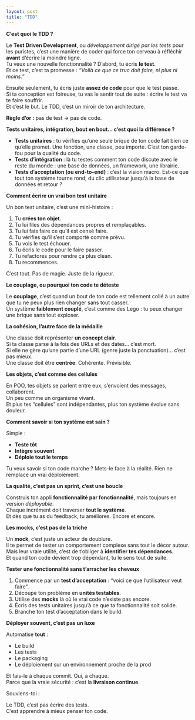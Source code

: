 ```yaml
---
layout: post
title: "TDD"
---
```


**C’est quoi le TDD ?**

Le **Test Driven Development**, ou _développement dirigé par les tests_ pour les puristes, c’est une manière de coder qui force ton cerveau à réfléchir **avant** d’écrire la moindre ligne.  
Tu veux une nouvelle fonctionnalité ? D’abord, tu écris **le test**.  
Et ce test, c’est ta promesse : _“Voilà ce que ce truc doit faire, ni plus ni moins.”_

Ensuite seulement, tu écris juste **assez de code** pour que le test passe.  
Si ta conception est foireuse, tu vas le sentir tout de suite : écrire le test va te faire souffrir.  
Et c’est le but. Le TDD, c’est un miroir de ton architecture.

**Règle d’or :** pas de test → pas de code.

**Tests unitaires, intégration, bout en bout… c’est quoi la différence ?**

- **Tests unitaires** : tu vérifies qu’une seule brique de ton code fait bien ce qu’elle promet. Une fonction, une classe, peu importe. C’est ton garde-fou pour la qualité du code.
- **Tests d’intégration** : là tu testes comment ton code discute avec le reste du monde : une base de données, un framework, une librairie.
- **Tests d’acceptation (ou end-to-end)** : c’est la vision macro. Est-ce que tout ton système tourne rond, du clic utilisateur jusqu’à la base de données et retour ?

**Comment écrire un vrai bon test unitaire**

Un bon test unitaire, c’est une mini-histoire :

1. Tu **crées ton objet**.
2. Tu lui files des dépendances propres et remplaçables.
3. Tu lui fais faire ce qu’il est censé faire.
4. Tu vérifies qu’il s’est comporté comme prévu.
5. Tu vois le test échouer.
6. Tu écris le code pour le faire passer.
7. Tu refactores pour rendre ça plus clean.
8. Tu recommences.

C’est tout. Pas de magie. Juste de la rigueur.

**Le couplage, ou pourquoi ton code te déteste**

Le **couplage**, c’est quand un bout de ton code est tellement collé à un autre que tu ne peux plus rien changer sans tout casser.  
Un système **faiblement couplé**, c’est comme des Lego : tu peux changer une brique sans tout exploser.

**La cohésion, l’autre face de la médaille**

Une classe doit représenter **un concept clair**.  
Si ta classe parse à la fois des URLs et des dates… c’est mort.  
Si elle ne gère qu’une partie d’une URL (genre juste la ponctuation)… c’est pas mieux.  
Une classe doit être **centrée**. Cohérente. Prévisible.


**Les objets, c’est comme des cellules**

En POO, tes objets se parlent entre eux, s’envoient des messages, collaborent.  
Un peu comme un organisme vivant.  
Et plus tes “cellules” sont indépendantes, plus ton système évolue sans douleur.



**Comment savoir si ton système est sain ?**

Simple :

- **Teste tôt**
- **Intègre souvent**
- **Déploie tout le temps**

Tu veux savoir si ton code marche ? Mets-le face à la réalité. Rien ne remplace un vrai déploiement.

**La qualité, c’est pas un sprint, c’est une boucle**

Construis ton appli **fonctionnalité par fonctionnalité**, mais toujours en version _déployable_.  
Chaque incrément doit traverser **tout le système**.  
Et dès que tu as du feedback, tu améliores. Encore et encore.



**Les mocks, c’est pas de la triche**

Un **mock**, c’est juste un acteur de doublure.  
Il te permet de tester un comportement complexe sans tout le décor autour.  
Mais leur vraie utilité, c’est de t’obliger à **identifier tes dépendances**.  
Et quand ton code devient trop dépendant, tu le sens tout de suite.



**Tester une fonctionnalité sans t’arracher les cheveux**

1. Commence par un **test d’acceptation** : “voici ce que l’utilisateur veut faire”.
2. Découpe ton problème en **unités testables**.
3. Utilise des **mocks** là où le vrai code n’existe pas encore.
4. Écris des tests unitaires jusqu’à ce que ta fonctionnalité soit solide.
5. Branche ton test d’acceptation dans le build.



**Déployer souvent, c’est pas un luxe**

Automatise **tout** :

- Le build
- Les tests
- Le packaging
- Le déploiement sur un environnement proche de la prod

Et fais-le à chaque commit. Oui, à chaque.  
Parce que la vraie sécurité : c’est la **livraison continue**.


Souviens-toi :

Le TDD, c’est pas écrire des tests.  
C’est apprendre à mieux penser ton code.